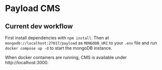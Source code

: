# Payload CMS

## Current dev workflow

First install dependencies with `npm install`. Then at
`mongodb://localhost:27017/payload` as `MONGODB_URI` to your `.env` file and
run `docker compose up -d` to start the mongoDB instance.

When docker containers are running, CMS is available under http://localhost:3000.
